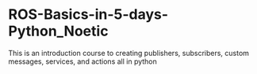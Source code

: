 # ROS-Basics-in-5-days-Python_Noetic

This is an introduction course to creating publishers, subscribers, custom messages, services, and actions all in python
